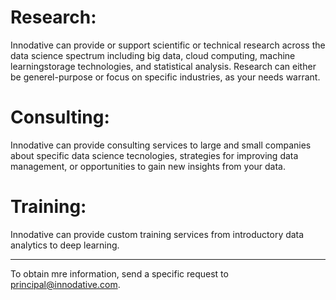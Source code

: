 # Research:

Innodative can provide or support scientific or technical research across the data science spectrum including big data, cloud computing, machine learningstorage technologies, and statistical analysis. Research can either be generel-purpose or focus on specific industries, as your needs warrant.

# Consulting:

Innodative can provide consulting services to large and small companies about specific data science tecnologies, strategies for improving data management, or opportunities to gain new insights from your data.

# Training:

Innodative can provide custom training services from introductory data analytics to deep learning.

-----

To obtain mre information, send a specific request to <principal@innodative.com>.
